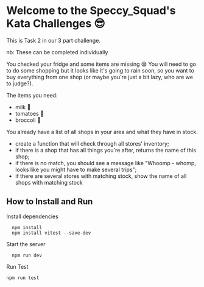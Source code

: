 # Welcome to the Speccy_Squad's Kata Challenges 😎
This is Task 2 in our 3 part challenge.

nb: These can be completed individually

You checked your fridge and some items are missing 😪 You will need to go to do some shopping but it looks like it's going to rain soon, so you want to buy everything from one shop (or maybe you're just a bit lazy, who are we to judge?). 

The items you need: 
- milk 🥛
- tomatoes 🍅
- broccoli 🥦

You already have a list of all shops in your area and what they have in stock.
- create a function that will check through all stores' inventory;  
- if there is a shop that has all things you're after, returns the name of this shop;
- if there is no match, you should see a message like "Whoomp - whomp, looks like you might have to make several trips";
- if there are several stores with matching stock, show the name of all shops with matching stock


## How to Install and Run

Install dependencies
```
  npm install
  npm install vitest --save-dev
```
Start the server
```
  npm run dev
```
Run Test
```
npm run test
```
